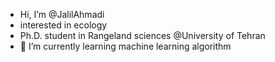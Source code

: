 -  Hi, I’m @JalilAhmadi
-  interested in ecology
-  Ph.D. student in Rangeland sciences @University of Tehran
- 🌱 I’m currently learning machine learning algorithm


